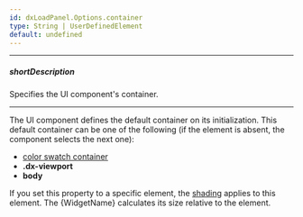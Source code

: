 ```yaml
---
id: dxLoadPanel.Options.container
type: String | UserDefinedElement
default: undefined
---
```

---
##### shortDescription
Specifies the UI component's container.

---
The UI component defines the default container on its initialization. This default container can be one of the following (if the element is absent, the component selects the next one):
- [color swatch container](https://js.devexpress.com/Documentation/Guide/Themes_and_Styles/Predefined_Themes/#Color_Swatches) 
- **.dx-viewport** 
- **body**

If you set this property to a specific element, the [shading]({basewidgetpath}/Configuration/#shading) applies to this element. The {WidgetName} calculates its size relative to the element.


